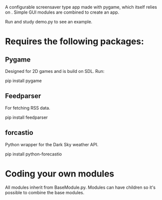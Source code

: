 A configurable screensaver type app made with pygame, which itself relies on . Simple GUI modules are combined to create an app. 

Run and study demo.py to see an example.

# Requires the following packages:

## Pygame

Designed for 2D games and is build on SDL. Run:

pip install pygame

## Feedparser

For fetching RSS data.

pip install feedparser

## forcastio

Python wrapper for the Dark Sky weather API.

pip install python-forecastio

# Coding your own modules
All modules inherit from BaseModule.py. Modules can have children so it's possible to combine the base modules.



